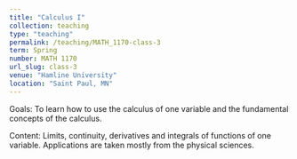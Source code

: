 ```yaml
---
title: "Calculus I"
collection: teaching
type: "teaching"
permalink: /teaching/MATH_1170-class-3
term: Spring
number: MATH 1170
url_slug: class-3
venue: "Hamline University"
location: "Saint Paul, MN"
---
```


Goals: To learn how to use the calculus of one variable and the fundamental concepts of the calculus.

Content: Limits, continuity, derivatives and integrals of functions of one variable. Applications are taken mostly from the physical sciences.
